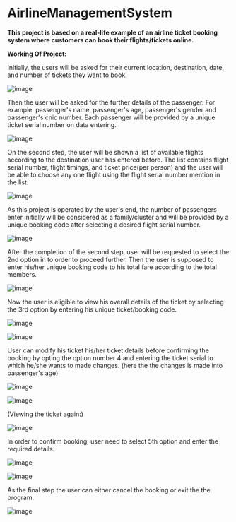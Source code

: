 # AirlineManagementSystem

<b>This project is based on a real-life example of an airline ticket booking system where customers can book their flights/tickets online.</b>

<b>Working Of Project:</b>

Initially, the users will be asked for their current location, destination, date, and number of tickets they want to book.

![image](https://user-images.githubusercontent.com/90326051/170655845-f258e90e-5c11-4caa-8a3b-7e8fedfa3725.png)

Then the user will be asked for the further details of the passenger. For example: passenger's name, passenger's age, passenger's gender and passenger's cnic number.
Each passenger will be provided by a unique ticket serial number on data entering.

![image](https://user-images.githubusercontent.com/90326051/170661581-4a0b8d9a-6adc-45fe-8854-9ea1492bd891.png)

On the second step, the user will be shown a list of available flights according to the destination user has entered before. The list contains flight serial number, flight timings, and ticket price(per person) and the user will be able to choose any one flight using the flight serial number mention in the list.

![image](https://user-images.githubusercontent.com/90326051/170658333-672ef613-b049-411a-920e-ba3f066f716f.png)

As this project is operated by the user's end, the number of passengers enter initially will be considered as a family/cluster and will be provided by a unique booking code after selecting a desired flight serial number.

![image](https://user-images.githubusercontent.com/90326051/170658946-82e7a51b-2282-457e-a2b2-eb8cf59a7f3c.png)

After the completion of the second step, user will be requested to select the 2nd option in to order to proceed further.
Then the user is supposed to enter his/her unique booking code to his total fare according to the total members.

![image](https://user-images.githubusercontent.com/90326051/170660499-a5f5c317-b0e1-4426-9942-7f3bdee95ef4.png)

Now the user is eligible to view his overall details of the ticket by selecting the 3rd option by entering his unique ticket/booking code.

![image](https://user-images.githubusercontent.com/90326051/170660709-8207f90b-8362-44cb-9b6a-651dee87c9a3.png)

![image](https://user-images.githubusercontent.com/90326051/170661961-54d1bfba-d081-4007-9342-3546aaa82b96.png)

User can modify his ticket his/her ticket details before confirming the booking by opting the option number 4 and entering the ticket serial to which he/she wants to made changes. (here the the changes is made into passenger's age)

![image](https://user-images.githubusercontent.com/90326051/170662516-3e610f3d-3da2-4693-90e6-07ecb1d9e864.png)

![image](https://user-images.githubusercontent.com/90326051/170663039-61790f31-0c47-4f59-ac06-0778faca69c1.png)

(Viewing the ticket again:)

![image](https://user-images.githubusercontent.com/90326051/170663303-e800693b-c923-4165-8dcd-319b45961c9b.png)

In order to confirm booking, user need to select 5th option and enter the required details.

![image](https://user-images.githubusercontent.com/90326051/170663589-4f2d586d-6e09-42dd-b2e6-cb93273cff02.png)

![image](https://user-images.githubusercontent.com/90326051/170663949-a9b47f8f-f01f-45cb-a06a-5416bf1ff8ad.png)

As the final step the user can either cancel the booking or exit the the program.

![image](https://user-images.githubusercontent.com/90326051/170664329-285994f7-099d-4e3a-8e79-5d322f26616d.png)

